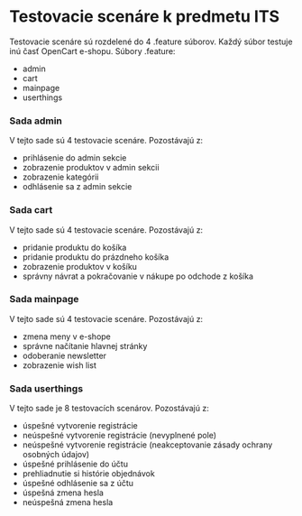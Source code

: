 # Testovacie scenáre k predmetu ITS
Testovacie scenáre sú rozdelené do 4 .feature súborov. Každý súbor testuje inú časť OpenCart e-shopu.
Súbory .feature:
* admin
* cart
* mainpage
* userthings

### Sada admin
V tejto sade sú 4 testovacie scenáre. Pozostávajú z:
* prihlásenie do admin sekcie
* zobrazenie produktov v admin sekcii
* zobrazenie kategórii
* odhlásenie sa z admin sekcie

### Sada cart
V tejto sade sú 4 testovacie scenáre. Pozostávajú z:
* pridanie produktu do košíka
* pridanie produktu do prázdneho košíka
* zobrazenie produktov v košíku
* správny návrat a pokračovanie v nákupe po odchode z košíka

### Sada mainpage
V tejto sade sú 4 testovacie scenáre. Pozostávajú z:
* zmena meny v e-shope
* správne načítanie hlavnej stránky
* odoberanie newsletter
* zobrazenie wish list

### Sada userthings
V tejto sade je 8 testovacích scenárov. Pozostávajú z:
* úspešné vytvorenie registrácie
* neúspešné vytvorenie registrácie (nevyplnené pole)
* neúspešné vytvorenie registrácie (neakceptovanie zásady ochrany osobných údajov)
* úspešné prihlásenie do účtu
* prehliadnutie si histórie objednávok
* úspešné odhlásenie sa z účtu
* úspešná zmena hesla
* neúspešná zmena hesla